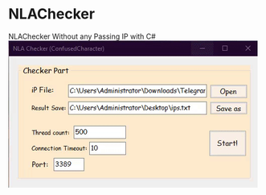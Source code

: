 # NLAChecker
 NLAChecker Without any Passing IP with C#
 ![alt](https://raw.githubusercontent.com/ConfusedCharacter/NLAChecker/main/video.gif)
